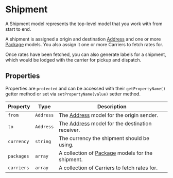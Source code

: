 # Shipment
A Shipment model represents the top-level model that you work with from start to end.

A shipment is assigned a origin and destination [Address](docs:models/address) and one or more [Package](docs:models/package) models. You also assign it one or more Carriers to fetch rates for.

Once rates have been fetched, you can also generate labels for a shipment, which would be lodged with the carrier for pickup and dispatch.

## Properties
Properties are `protected` and can be accessed with their `getPropertyName()` getter method or set via `setPropertyName(value)` setter method.

| Property          | Type              | Description
| ----------------- | ----------------- | --------------------------------- |
| `from`            | `Address`         | The [Address](docs:models/address) model for the origin sender.
| `to`              | `Address`         | The [Address](docs:models/address) model for the destination receiver.
| `currency`        | `string`          | The currency the shipment should be using.
| `packages`        | `array`           | A collection of [Package](docs:models/package) models for the shipment.
| `carriers`        | `array`           | A collection of Carriers to fetch rates for.
